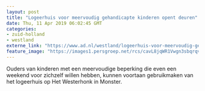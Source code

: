 ```yaml
---
layout: post
title: "Logeerhuis voor meervoudig gehandicapte kinderen opent deuren"
date: Thu, 11 Apr 2019 06:02:45 GMT
categories: 
- zuid-holland 
- westland 
externe_link: "https://www.ad.nl/westland/logeerhuis-voor-meervoudig-gehandicapte-kinderen-opent-deuren~ad65add4/"
feature_image: "https://images1.persgroep.net/rcs/cavL8jqWR1Vwgn3sbqrqvJ2jWqw/diocontent/145236663/_fitwidth/400/?appId=21791a8992982cd8da851550a453bd7f&quality=0.7"
---
```


Ouders van kinderen met een meervoudige beperking die even een weekend voor zichzelf willen hebben, kunnen voortaan gebruikmaken van het logeerhuis op Het Westerhonk in Monster.
